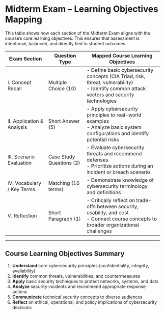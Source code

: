 # Midterm Exam – Learning Objectives Mapping

This table shows how each section of the Midterm Exam aligns with the course’s core learning objectives. This ensures that assessment is intentional, balanced, and directly tied to student outcomes.

| **Exam Section**                 | **Question Type**        | **Mapped Course Learning Objectives**                                                                 |
|-----------------------------------|---------------------------|-------------------------------------------------------------------------------------------------------|
| I. Concept Recall                 | Multiple Choice (10)      | - Define basic cybersecurity concepts (CIA Triad, risk, threat, vulnerability)<br>- Identify common attack vectors and security technologies |
| II. Application & Analysis        | Short Answer (5)          | - Apply cybersecurity principles to real-world examples<br>- Analyze basic system configurations and identify potential risks |
| III. Scenario Evaluation          | Case Study Questions (2)  | - Evaluate cybersecurity threats and recommend defenses<br>- Prioritize actions during an incident or breach scenario |
| IV. Vocabulary / Key Terms        | Matching (10 terms)       | - Demonstrate knowledge of cybersecurity terminology and definitions |
| V. Reflection                     | Short Paragraph (1)       | - Critically reflect on trade-offs between security, usability, and cost<br>- Connect course concepts to broader organizational challenges |

---

## Course Learning Objectives Summary

1. **Understand** core cybersecurity principles (confidentiality, integrity, availability)
2. **Identify** common threats, vulnerabilities, and countermeasures
3. **Apply** basic security techniques to protect networks, systems, and data
4. **Analyze** security incidents and recommend appropriate response actions
5. **Communicate** technical security concepts to diverse audiences
6. **Reflect** on ethical, operational, and policy implications of cybersecurity decisions
